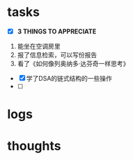 # tasks
- [x] **3 THINGS TO APPRECIATE**
1. 能坐在空调房里
2. 报了信息检索，可以写份报告
3. 看了《如何像列奥纳多·达芬奇一样思考》
- [x] 学了DSA的链式结构的一些操作
- [ ] 


# logs





# thoughts
